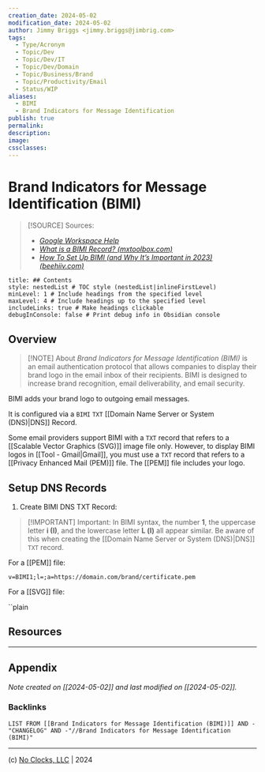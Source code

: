 ```yaml
---
creation_date: 2024-05-02
modification_date: 2024-05-02
author: Jimmy Briggs <jimmy.briggs@jimbrig.com>
tags:
  - Type/Acronym
  - Topic/Dev
  - Topic/Dev/IT
  - Topic/Dev/Domain
  - Topic/Business/Brand
  - Topic/Productivity/Email
  - Status/WIP
aliases:
  - BIMI
  - Brand Indicators for Message Identification
publish: true
permalink:
description:
image:
cssclasses:
---
```


# Brand Indicators for Message Identification (BIMI)

> [!SOURCE] Sources:
> - *[Google Workspace Help](https://apps.google.com/supportwidget/articlehome?hl=en&article_url=https%3A%2F%2Fsupport.google.com%2Fa%2Fanswer%2F10911321%3Fhl%3Den&assistant_id=generic-unu&product_context=10911321&product_name=UnuFlow&trigger_context=a)*
> - *[What is a BIMI Record? (mxtoolbox.com)](https://mxtoolbox.com/dmarc/details/bimi-record/what-is-a-bimi-record)*
> - *[How To Set Up BIMI (and Why It’s Important in 2023) (beehiiv.com)](https://blog.beehiiv.com/p/set-up-bmi-for-brand-recognition?utm_source_platform=google_search&utm_creative_format=dynamic&utm_marketing_tactic=prospecting&utm_term=&utm_campaign=tof-search-dynamic-blog&utm_source=google&utm_medium=ppc&utm_content=666824866279&hsa_acc=2054248193&hsa_cam=19108065112&hsa_grp=151034897905&hsa_ad=666824866279&hsa_src=g&hsa_tgt=dsa-2176011282901&hsa_kw=&hsa_mt=&hsa_net=adwords&hsa_ver=3&gad_source=1&gclid=CjwKCAjw88yxBhBWEiwA7cm6peZUGTUcXzuTs7bx8md4xvhALqjBhj9Nv3x2hQKsq9McV4AfFXOVdBoCuX0QAvD_BwE)*

```table-of-contents
title: ## Contents 
style: nestedList # TOC style (nestedList|inlineFirstLevel)
minLevel: 1 # Include headings from the specified level
maxLevel: 4 # Include headings up to the specified level
includeLinks: true # Make headings clickable
debugInConsole: false # Print debug info in Obsidian console
```

## Overview

> [!NOTE] About
> *Brand Indicators for Message Identification (BIMI)* is an email authentication protocol that allows companies to display their brand logo in the email inbox of their recipients. BIMI is designed to increase brand recognition, email deliverability, and email security.

BIMI adds your brand logo to outgoing email messages.

It is configured via a `BIMI` `TXT` [[Domain Name Server or System (DNS)|DNS]] Record.

Some email providers support BIMI with a `TXT` record that refers to a [[Scalable Vector Graphics (SVG)]] image file only. However, to display BIMI logos in [[Tool - Gmail|Gmail]], you must use a `TXT` record that refers to a [[Privacy Enhanced Mail (PEM)]] file. The [[PEM]] file includes your logo.

## Setup DNS Records

1. Create BIMI DNS TXT Record:

> [!IMPORTANT] Important:
> In BIMI syntax, the number **1**, the uppercase letter **i (I)**, and the lowercase letter **L (l)** all appear similar. Be aware of this when creating the [[Domain Name Server or System (DNS)|DNS]] `TXT` record.

For a [[PEM]] file:

```plaintex
v=BIMI1;l=;a=https://domain.com/brand/certificate.pem
```

For a [[SVG]] file:

``plain



## Resources

***

## Appendix

*Note created on [[2024-05-02]] and last modified on [[2024-05-02]].*

### Backlinks

```dataview
LIST FROM [[Brand Indicators for Message Identification (BIMI)]] AND -"CHANGELOG" AND -"//Brand Indicators for Message Identification (BIMI)"
```

***

(c) [No Clocks, LLC](https://github.com/noclocks) | 2024


